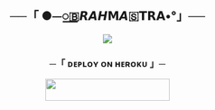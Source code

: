 <h2 align="center">  
      ──「 ●⏤꯭🇧𝙍𝘼𝙃𝗠𝘼🇸𝗧𝗥𝗔•°‌⁪」──  
  </h2>  

  <p align="center">  
    <img src="https://te.legra.ph/file/4cfe7cf3ffcce4dc41d8c.jpg">  
  </p>  

  <h3 align="center">  
      ─「 ᴅᴇᴩʟᴏʏ ᴏɴ ʜᴇʀᴏᴋᴜ 」─  
  </h3>  

  <p align="center"><a href="https://dashboard.heroku.com/new?template=https://github.com/BRAMHASTRA/BRAMHASTRA BOT"> <img src="https://img.shields.io/badge/Deploy%20On%20Heroku-pink?style=for-the-badge&logo=heroku" width="220" height="38.45"/></a></p>  
